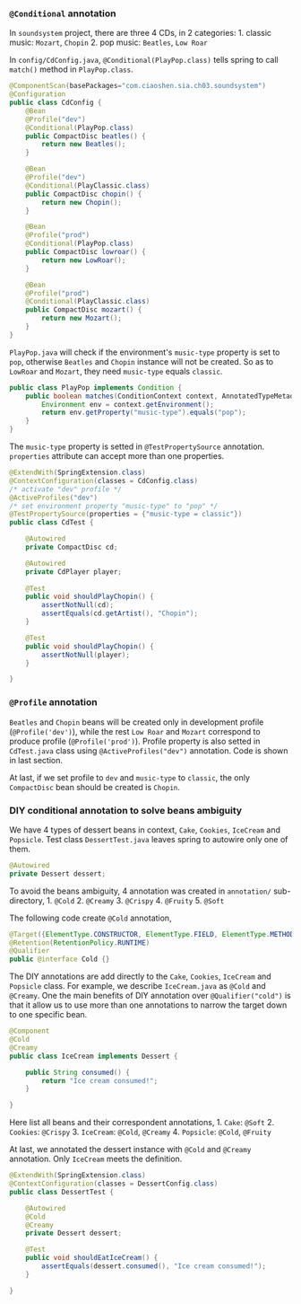 ### `@Conditional` annotation
In `soundsystem` project, there are three 4 CDs, in 2 categories:
    1. classic music: `Mozart`, `Chopin`
    2. pop music: `Beatles`, `Low Roar`

In `config/CdConfig.java`, `@Conditional(PlayPop.class)` tells spring to call `match()` method in `PlayPop.class`.
```java
@ComponentScan(basePackages="com.ciaoshen.sia.ch03.soundsystem")
@Configuration
public class CdConfig {
    @Bean
    @Profile("dev")
    @Conditional(PlayPop.class)
    public CompactDisc beatles() {
        return new Beatles();
    }

    @Bean
    @Profile("dev")
    @Conditional(PlayClassic.class)
    public CompactDisc chopin() {
        return new Chopin();
    }

    @Bean
    @Profile("prod")
    @Conditional(PlayPop.class)
    public CompactDisc lowroar() {
        return new LowRoar();
    }

    @Bean
    @Profile("prod")
    @Conditional(PlayClassic.class)
    public CompactDisc mozart() {
        return new Mozart();
    }
}
```
`PlayPop.java` will check if the environment's `music-type` property is set to `pop`, otherwise `Beatles` and `Chopin` instance will not be created. So as to `LowRoar` and `Mozart`, they need `music-type` equals `classic`.
```java
public class PlayPop implements Condition {
    public boolean matches(ConditionContext context, AnnotatedTypeMetadata metadata) {
        Environment env = context.getEnvironment();
        return env.getProperty("music-type").equals("pop");
    }
}
```

The `music-type` property is setted in `@TestPropertySource` annotation. `properties` attribute can accept more than one properties.
```java
@ExtendWith(SpringExtension.class)
@ContextConfiguration(classes = CdConfig.class)
/* activate "dev" profile */
@ActiveProfiles("dev")
/* set environment property "music-type" to "pop" */
@TestPropertySource(properties = {"music-type = classic"})  
public class CdTest {

    @Autowired
    private CompactDisc cd;

    @Autowired
    private CdPlayer player;
    
    @Test
    public void shouldPlayChopin() {
        assertNotNull(cd);
        assertEquals(cd.getArtist(), "Chopin");
    }

    @Test
    public void shouldPlayChopin() {
        assertNotNull(player);
    }

}
```

### `@Profile` annotation
`Beatles` and `Chopin` beans will be created only in development profile (`@Profile('dev')`), while the rest `Low Roar` and `Mozart` correspond to produce profile (`@Profile('prod')`). Profile property is also setted in `CdTest.java` class using `@ActiveProfiles("dev")` annotation. Code is shown in last section.

At last, if we set profile to `dev` and `music-type` to `classic`, the only `CompactDisc` bean should be created is `Chopin`. 

### DIY conditional annotation to solve beans ambiguity
We have 4 types of dessert beans in context, `Cake`, `Cookies`, `IceCream` and `Popsicle`. Test class `DessertTest.java` leaves spring to autowire only one of them.
```java
@Autowired
private Dessert dessert;
```

To avoid the beans ambiguity, 4 annotation was created in `annotation/` sub-directory,
    1. `@Cold`
    2. `@Creamy`
    3. `@Crispy`
    4. `@Fruity`
    5. `@Soft`

The following code create `@Cold` annotation,
```java
@Target({ElementType.CONSTRUCTOR, ElementType.FIELD, ElementType.METHOD, ElementType.TYPE})
@Retention(RetentionPolicy.RUNTIME)
@Qualifier
public @interface Cold {}
```

The DIY annotations are add directly to the `Cake`, `Cookies`, `IceCream` and `Popsicle` class. For example, we describe `IceCream.java` as `@Cold` and `@Creamy`. One the main benefits of DIY annotation over `@Qualifier("cold")` is that it allow us to use more than one annotations to narrow the target down to one specific bean.
```java
@Component
@Cold
@Creamy
public class IceCream implements Dessert {

    public String consumed() {
        return "Ice cream consumed!";
    }

}
```

Here list all beans and their correspondent annotations,
    1. `Cake`: `@Soft`
    2. `Cookies`: `@Crispy`
    3. `IceCream`: `@Cold`, `@Creamy`
    4. `Popsicle`: `@Cold`, `@Fruity`

At last, we annotated the dessert instance with `@Cold` and `@Creamy` annotation. Only `IceCream` meets the definition.
```java
@ExtendWith(SpringExtension.class)
@ContextConfiguration(classes = DessertConfig.class)
public class DessertTest {

    @Autowired
    @Cold
    @Creamy
    private Dessert dessert;

    @Test
    public void shouldEatIceCream() {
        assertEquals(dessert.consumed(), "Ice cream consumed!");
    }

}
```


